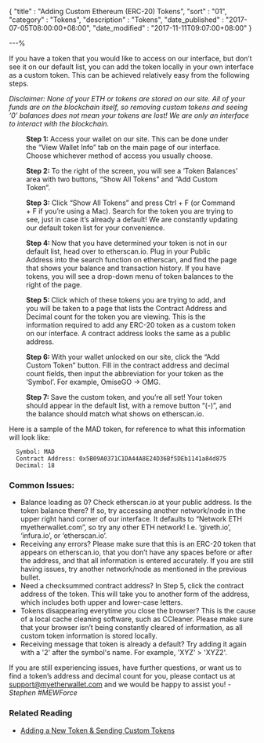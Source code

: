 {
"title"       : "Adding Custom Ethereum (ERC-20) Tokens",
"sort"        : "01",
"category"    : "Tokens",
"description" : "Tokens",
"date_published" : "2017-07-05T08:00:00+08:00",
"date_modified"  : "2017-11-11T09:07:00+08:00"
}

---%
  <p id="acet_p1">
    If you have a token that you would like to access on our interface, but don’t see it on our default list, you can add the token locally in your own interface as a custom token. This can be achieved relatively easy from the following steps.
  </p>

  <em id="acet_em">
    Disclaimer: None of your ETH or tokens are stored on our site. All of your funds are on the blockchain itself, so removing custom tokens and seeing ‘0’ balances does not mean your tokens are lost! We are only an interface to interact with the blockchain.
  </em>
  <div style="padding: 0 35px;">
  <p id="acet_step1">
    <b>Step 1:</b> Access your wallet on our site. This can be done under the “View Wallet Info” tab on the main page of our interface. Choose whichever method of access you usually choose.
  </p>

  <p id="acet_step2">
    <b>Step 2:</b> To the right of the screen, you will see a ‘Token Balances’ area with two buttons, “Show All Tokens” and “Add Custom Token”.
  </p>

  <p id="acet_step3">
    <b>Step 3:</b> Click “Show All Tokens” and press Ctrl + F (or Command + F if you’re using a Mac). Search for the token you are trying to see, just in case it’s already a default! We are constantly updating our default token list for your convenience.
  </p>

  <p id="acet_step4">
    <b> Step 4: </b> Now that you have determined your token is not in our default list, head over to etherscan.io. Plug in your Public Address into the search function on etherscan, and find the page that shows your balance and transaction history. If you have tokens, you will see a drop-down menu of token balances to the right of the page.
  </p>

  <p id="acet_step5">
    <b> Step 5: </b> Click which of these tokens you are trying to add, and you will be taken to a page that lists the Contract Address and Decimal count for the token you are viewing. This is the information required to add any ERC-20 token as a custom token on our interface. A contract address looks the same as a public address.
  </p>
  <p id="acet_step6">
    <b> Step 6: </b> With your wallet unlocked on our site, click the “Add Custom Token” button. Fill in the contract address and decimal count fields, then input the abbreviation for your token as the ‘Symbol’. For example, OmiseGO -> OMG.
  </p>
  <p id="acet_step7">
    <b> Step 7: </b> Save the custom token, and you’re all set! Your token should appear in the default list, with a remove button “(-)”, and the balance should match what shows on etherscan.io.
  </p>
  </div>

  <p id="acet_p2"> Here is a sample of the MAD token, for reference to what this information will look like: </p>

  ```
    Symbol: MAD
    Contract Address: 0x5B09A0371C1DA44A8E24D36Bf5DEb1141a84d875
    Decimal: 18

  ```

  ### Common Issues:
  <ul>
    <li id="acet_l1">
      Balance loading as 0? Check etherscan.io at your public address. Is the token balance there? If so, try accessing another network/node in the upper right hand corner of our interface. It defaults to “Network ETH myetherwallet.com”, so try any other ETH network! I.e. ‘giveth.io’, ‘infura.io’, or ‘etherscan.io’.
    </li>
    <li id="acet_l2">
      Receiving any errors? Please make sure that this is an ERC-20 token that appears on etherscan.io, that you don’t have any spaces before or after the address, and that all information is entered accurately. If you are still having issues, try another network/node as mentioned in the previous bullet.
    </li>
    <li id="acet_l3">
      Need a checksummed contract address? In Step 5, click the contract address of the token. This will take you to another form of the address, which includes both upper and lower-case letters.
    </li>
    <li id="acet_l4">
      Tokens disappearing everytime you close the browser? This is the cause of a local cache cleaning software, such as CCleaner. Please make sure that your browser isn’t being constantly cleared of information, as all custom token information is stored locally.
    </li>
    <li id="acet_l5">
      Receiving message that token is already a default? Try adding it again with a '2' after the symbol's name. For example, 'XYZ' > 'XYZ2'.
    </li>
  </ul>

<p id="acet_p3">
  If you are still experiencing issues, have further questions, or want us to find a token’s address and decimal count for you, please contact us at <a href="mailto:support@myetherwallet.com" target="_blank"> support@myetherwallet.com</a> and we would be happy to assist you! <em> -Stephen #MEWForce</em>
</p>


### Related Reading
<ul>
  <li id="acet_footer_l">
    <a href="https://kb.myetherwallet.com/send/adding-new-token-and-sending-custom-tokens.html" target="_blank">
      Adding a New Token & Sending Custom Tokens
    </a>
  </li>
</ul>

